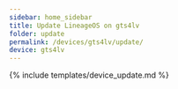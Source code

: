 ```yaml
---
sidebar: home_sidebar
title: Update LineageOS on gts4lv
folder: update
permalink: /devices/gts4lv/update/
device: gts4lv
---
```

{% include templates/device_update.md %}
